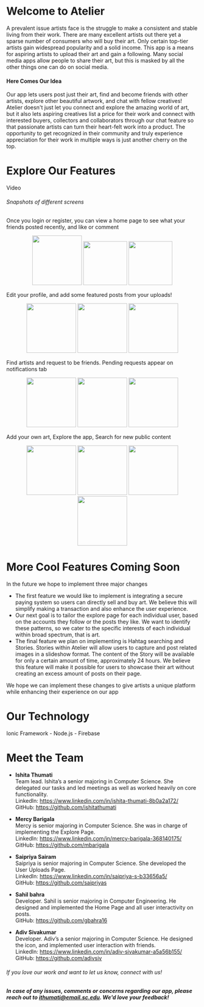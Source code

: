 # Welcome to Atelier

A prevalent issue artists face is the struggle to make a consistent and stable living from their work. There are many excellent artists out there yet a sparse number of consumers who will buy their art. Only certain top-tier artists gain widespread popularity and a solid income. This app is a means for aspiring artists to upload their art and gain a following. Many social media apps allow people to share their art, but this is masked by all the other things one can do on social media. 

#### Here Comes Our Idea

Our app lets users post just their art, find and become friends with other artists, explore other beautiful artwork, and chat with fellow creatives! Atelier doesn't just let you connect and explore the amazing world of art, but it also lets aspiring creatives list a price for their work and connect with interested buyers, collectors and collaborators through our chat feature so that passionate artists can turn their heart-felt work into a product. The opportunity to get recognized in their community and truly experience appreciation for their work in multiple ways is just another cherry on the top.

# Explore Our Features

Video

###### Snapshots of different screens


Once you login or register, you can view a home page to see what your friends posted recently, and like or comment<br>
<p float="left" align="middle">
    <img src="https://user-images.githubusercontent.com/32079112/56707061-69cb8400-66e5-11e9-9c46-9b0973fb98e0.PNG" width=130px>
  <img src="https://user-images.githubusercontent.com/32079112/56707572-6df8a100-66e7-11e9-888a-fadaec260e32.jpeg" width=115px>
  <img src="https://user-images.githubusercontent.com/32079112/56707576-751faf00-66e7-11e9-8f1e-5c2aa4410cdf.jpeg" width=115px>
</p>

Edit your profile, and add some featured posts from your uploads!
<p float="left" align="middle">
<img src="https://user-images.githubusercontent.com/32079112/56708030-3c80d500-66e9-11e9-8c37-6bf97fc075de.PNG" width=130px>
<img src="https://user-images.githubusercontent.com/32079112/56707707-eeb79d00-66e7-11e9-9bdb-7896033fedeb.PNG" width=130px>
<img src="https://user-images.githubusercontent.com/32079112/56707711-f5461480-66e7-11e9-9915-2c7bc53fffc8.PNG" width=130px>
</p>

Find artists and request to be friends. Pending requests appear on notifications tab
<p float="left" align="middle">
<img src="https://user-images.githubusercontent.com/32079112/56708137-a600e380-66e9-11e9-80f1-e9c6ea0dd4d3.PNG" width=130px>
<img src="https://user-images.githubusercontent.com/32079112/56708157-b3b66900-66e9-11e9-8ea1-80efa17d0408.PNG" width=130px>
<img src="https://user-images.githubusercontent.com/32079112/56708168-bd3fd100-66e9-11e9-8c97-aa2798f71364.PNG" width=130px>
</p>

Add your own art, Explore the app, Search for new public content
<p float="left" align="middle">
<img src="https://user-images.githubusercontent.com/32079112/56708380-79010080-66ea-11e9-9726-ffea675762b0.PNG" width=130px>
<img src="https://user-images.githubusercontent.com/32079112/56708382-7dc5b480-66ea-11e9-8001-afd720828766.PNG" width=130px>
<img src="https://user-images.githubusercontent.com/32079112/56708389-81f1d200-66ea-11e9-9dc8-f19aa2480a1d.PNG" width=130px>
<img src="https://user-images.githubusercontent.com/32079112/56708392-84542c00-66ea-11e9-9c9d-4792b4c967f7.PNG" width=130px>
</p>


# More Cool Features Coming Soon

In the future we hope to implement three major changes<br>

* The first feature we would like to implement is integrating a secure paying system so users can directly sell and buy art. We believe this will simplify making a transaction and also enhance the user experience. 
* Our next goal is to tailor the explore page for each individual user, based on the accounts they follow or the posts they like. We want to identify these patterns, so we cater to the specific interests of each individual within broad spectrum, that is art. 
* The final feature we plan on implementing is Hahtag searching and Stories. Stories within Atelier will allow users to capture and post related images in a slideshow format. The content of the Story will be available for only a certain amount of time, approximately 24 hours. We believe this feature will make it possible for users to showcase their art without creating an excess amount of posts on their page. <br>

We hope we can implement these changes to give artists a unique platform while enhancing their experience on our app



# Our Technology

Ionic Framework - Node.js - Firebase

# Meet the Team

- **Ishita Thumati** <br> Team lead. Ishita’s a senior majoring in Computer Science. She delegated our tasks and led meetings as well as worked heavily on core functionality.<br>
    LinkedIn: https://www.linkedin.com/in/ishita-thumati-8b0a2a172/ <br>
    GitHub: https://github.com/ishitathumati


- **Mercy Barigala** <br>
Mercy is senior majoring in Computer Science. She was in charge of implementing the Explore Page.<br>
LinkedIn: https://www.linkedin.com/in/mercy-barigala-368140175/ <br>
GitHub: https://github.com/mbarigala


- **Saipriya Sairam** <br>
Saipriya is senior majoring in Computer Science. She developed the User Uploads Page. <br>
LinkedIn: https://www.linkedin.com/in/saipriya-s-b33656a5/ <br>
GitHub: https://github.com/saipriyas


- **Sahil bahra** <br>
Developer. Sahil is senior majoring in Computer Engineering. He designed and implemented the Home Page and all user interactivity on posts. <br>
GitHub: https://github.com/gbahra16

- **Adiv Sivakumar** <br>
Developer. Adiv’s a senior majoring in Computer Science. He designed the icon, and implemented user interaction with friends. <br>
LinkedIn: https://www.linkedin.com/in/adiv-sivakumar-a5a56b155/ <br>
GitHub: https://github.com/adivsiv



###### If you love our work and want to let us know, connect with us! 

##### In case of any issues, comments or concerns regarding our app, please reach out to __***ithumati@email.sc.edu.***__ We'd love your feedback!
